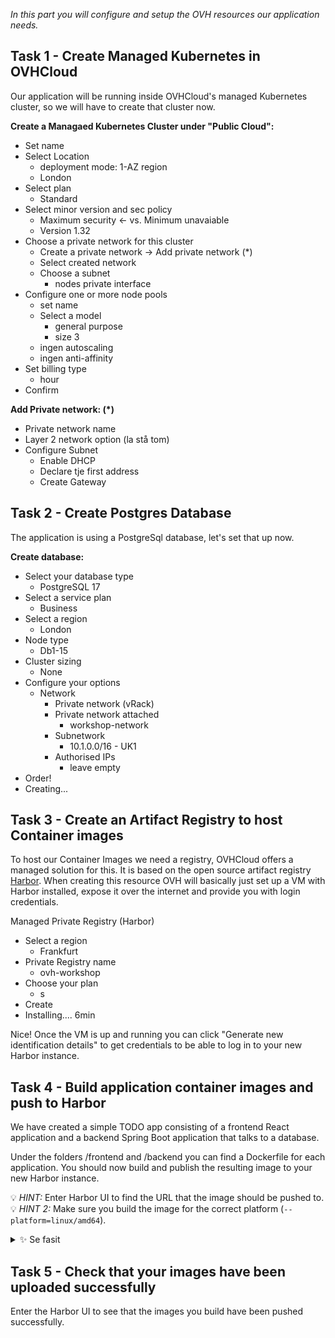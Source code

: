 *In this part you will configure and setup the OVH resources our application needs.*

## Task 1 - Create Managed Kubernetes in OVHCloud

Our application will be running inside OVHCloud's managed Kubernetes cluster, so we will have to create that cluster now.

**Create a Managaed Kubernetes Cluster under "Public Cloud":**
- Set name
- Select Location
    - deployment mode: 1-AZ region
    - London
- Select plan
    - Standard
- Select minor version and sec policy
    - Maximum security <- vs. Minimum unavaiable
    - Version 1.32
- Choose a private network for this cluster
    - Create a private network -> Add private network (*)
    - Select created network
    - Choose a subnet
        - nodes private interface
- Configure one or more node pools
    - set name
    - Select a model
        - general purpose
        - size 3
    - ingen autoscaling
    - ingen anti-affinity
- Set billing type
    - hour
- Confirm

**Add Private network: (*)**
- Private network name
- Layer 2 network option (la stå tom)
- Configure Subnet
    - Enable DHCP
    - Declare tje first address
    - Create Gateway


## Task 2 - Create Postgres Database

The application is using a PostgreSql database, let's set that up now.

**Create database:**
- Select your database type
    - PostgreSQL 17
- Select a service plan
    - Business
- Select a region
    - London
- Node type
    - Db1-15
- Cluster sizing
    - None
- Configure your options
    - Network
        - Private network (vRack)
        - Private network attached
            - workshop-network
        - Subnetwork
            - 10.1.0.0/16 - UK1
        - Authorised IPs
            - leave empty
- Order!
- Creating...


## Task 3 - Create an Artifact Registry to host Container images

To host our Container Images we need a registry, OVHCloud offers a managed solution for this. It is based on the open source artifact registry [Harbor](https://goharbor.io/). When creating this resource OVH will basically just set up a VM with Harbor installed, expose it over the internet and provide you with login credentials.

Managed Private Registry (Harbor)
- Select a region
    - Frankfurt
- Private Registry name
    - ovh-workshop
- Choose your plan
    - s
- Create
- Installing.... 6min

Nice! Once the VM is up and running you can click "Generate new identification details" to get credentials to be able to log in to your new Harbor instance.

## Task 4 - Build application container images and push to Harbor

We have created a simple TODO app consisting of a frontend React application and a backend Spring Boot application that talks to a database.

Under the folders /frontend and /backend you can find a Dockerfile for each application. You should now build and publish the resulting image to your new Harbor instance.

💡 _HINT:_ Enter Harbor UI to find the URL that the image should be pushed to.
💡 _HINT 2:_ Make sure you build the image for the correct platform (`--platform=linux/amd64`).

<details>
  <summary>✨ Se fasit</summary>

Build and push frontend:
```bash
cd frontend

docker build --platform=linux/amd64 -t <your instance>.container-registry.ovh.net/library/frontend:latest .

docker push <your instance>.container-registry.ovh.net/library/frontend:latest
```

Build and push backend:
```bash
docker build --platform=linux/amd64 -t <your instance>.container-registry.ovh.net/library/backend:latest .

docker push <your instance>.container-registry.ovh.net/library/backend:latest
```
</details>

## Task 5 - Check that your images have been uploaded successfully

Enter the Harbor UI to see that the images you build have been pushed successfully. 


